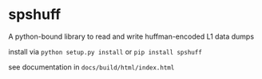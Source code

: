 # spshuff
A python-bound library to read and write huffman-encoded L1 data dumps

install via ``python setup.py install`` or ``pip install spshuff``

see documentation in ``docs/build/html/index.html``
